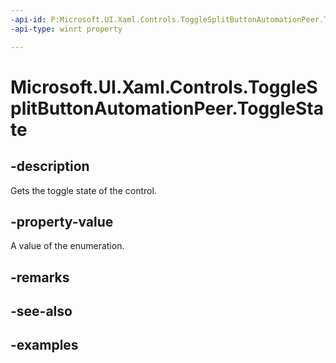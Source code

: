 ```yaml
---
-api-id: P:Microsoft.UI.Xaml.Controls.ToggleSplitButtonAutomationPeer.ToggleState
-api-type: winrt property

---
```

<!-- Property syntax.
public ToggleState ToggleState { get; }
-->

# Microsoft.UI.Xaml.Controls.ToggleSplitButtonAutomationPeer.ToggleState


## -description

Gets the toggle state of the control.


## -property-value

A value of the enumeration.


## -remarks


## -see-also


## -examples



